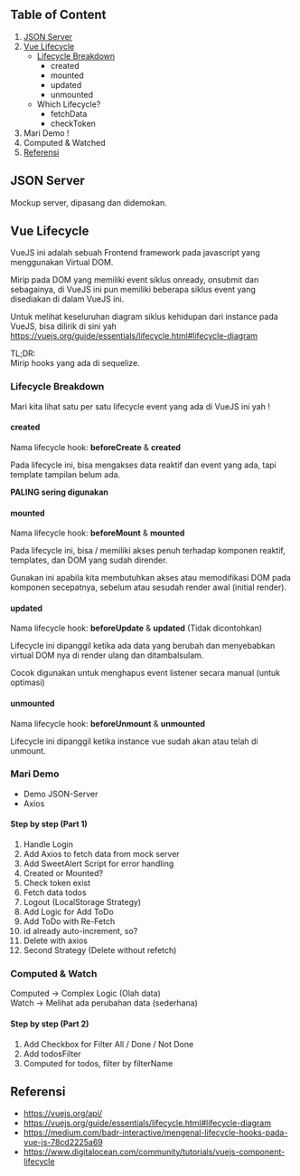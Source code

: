 ## Table of Content
1. [JSON Server](#json-server)
1. [Vue Lifecycle](#vue-lifecycle)
    - [Lifecycle Breakdown](#lifecycle-breakdown)
      - created
      - mounted
      - updated
      - unmounted
    - Which Lifecycle?
      - fetchData
      - checkToken
1. Mari Demo !
1. Computed & Watched
1. [Referensi](#referensi)

## JSON Server
Mockup server, dipasang dan didemokan.

## Vue Lifecycle
VueJS ini adalah sebuah Frontend framework pada javascript yang menggunakan Virtual DOM.  

Mirip pada DOM yang memiliki event siklus onready, onsubmit dan sebagainya, di VueJS ini pun memiliki beberapa siklus event yang disediakan di dalam VueJS ini.

Untuk melihat keseluruhan diagram siklus kehidupan dari instance pada VueJS, bisa dilirik di sini yah https://vuejs.org/guide/essentials/lifecycle.html#lifecycle-diagram

TL;DR:  
Mirip hooks yang ada di sequelize.

### Lifecycle Breakdown
Mari kita lihat satu per satu lifecycle event yang ada di VueJS ini yah !

#### created
Nama lifecycle hook: **beforeCreate** & **created**  

Pada lifecycle ini, bisa mengakses data reaktif dan event yang ada, tapi template tampilan belum ada.

**PALING sering digunakan**

#### mounted
Nama lifecycle hook: **beforeMount** & **mounted**

Pada lifecycle ini, bisa / memiliki akses penuh terhadap komponen reaktif, templates, dan DOM yang sudah dirender.

Gunakan ini apabila kita membutuhkan akses atau memodifikasi DOM pada komponen secepatnya, sebelum atau sesudah render awal (initial render).

#### updated
Nama lifecycle hook: **beforeUpdate** & **updated** (Tidak dicontohkan)

Lifecycle ini dipanggil ketika ada data yang berubah dan menyebabkan virtual DOM nya di render ulang dan ditambalsulam.

Cocok digunakan untuk menghapus event listener secara manual (untuk optimasi)

#### unmounted
Nama lifecycle hook: **beforeUnmount** & **unmounted**

Lifecycle ini dipanggil ketika instance vue sudah akan atau telah di unmount.

### Mari Demo
- Demo JSON-Server
- Axios

#### Step by step (Part 1)
1. Handle Login
1. Add Axios to fetch data from mock server
1. Add SweetAlert Script for error handling
1. Created or Mounted?
1. Check token exist
1. Fetch data todos
1. Logout (LocalStorage Strategy)
1. Add Logic for Add ToDo
1. Add ToDo with Re-Fetch
1. id already auto-increment, so?
1. Delete with axios
1. Second Strategy (Delete without refetch)


### Computed & Watch
Computed -> Complex Logic (Olah data)  
Watch -> Melihat ada perubahan data (sederhana)

#### Step by step (Part 2)
1. Add Checkbox for Filter All / Done / Not Done
1. Add todosFilter
1. Computed for todos, filter by filterName

## Referensi
* https://vuejs.org/api/
* https://vuejs.org/guide/essentials/lifecycle.html#lifecycle-diagram
* https://medium.com/badr-interactive/mengenal-lifecycle-hooks-pada-vue-js-78cd2225a69
* https://www.digitalocean.com/community/tutorials/vuejs-component-lifecycle
